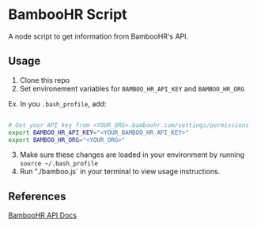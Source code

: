 # BambooHR Script

A node script to get information from BambooHR's API.

## Usage

1. Clone this repo
2. Set environement variables for `BAMBOO_HR_API_KEY` and `BAMBOO_HR_ORG`

Ex. In you `.bash_profile`, add:
```bash

# Get your API key from <YOUR_ORG>.bamboohr.com/settings/permissions
export BAMBOO_HR_API_KEY="<YOUR_BAMBOO_HR_API_KEY>"
export BAMBOO_HR_ORG="<YOUR_ORG>"
```
3. Make sure these changes are loaded in your environment by running `source ~/.bash_profile`
4. Run "./bamboo.js` in your terminal to view usage instructions.

## References

[BambooHR API Docs](https://documentation.bamboohr.com/docs)
